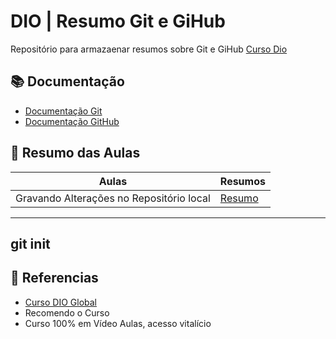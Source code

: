 
# DIO | Resumo Git e GiHub

Repositório para armazaenar resumos sobre Git e GiHub
[Curso Dio](https://www.dio.me/)

## 📚 Documentação
- [Documentação Git](https://git-scm.com/docs)
- [Documentação GitHub](https://docs.github.com/pt)

## 💽 Resumo das Aulas
| Aulas | Resumos |
|-------|---------|
 Gravando Alterações no Repositório local | [Resumo](https://web.dio.me/track/suzano-python-developer-2/course/versionamento-de-codigo-com-git-e-github/learning/599dd3dd-d189-474f-a55c-22f37b4472da?autoplay=1)

 ---
git init
 ---

## 🔎 Referencias
- [Curso DIO Global](https://www.dio.me/)
- Recomendo o Curso
- Curso 100% em Vídeo Aulas, acesso vitalício
